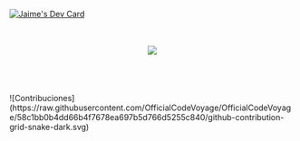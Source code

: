<a href="https://app.daily.dev/ptkares"><img src="https://api.daily.dev/devcards/v2/wJKU51hEpm4WLOr9uzpnH.png?type=wide&r=eao" width="652" alt="Jaime's Dev Card"/></a>
<br>
<br>
<br>
<p align="center">
  <a href="https://skillicons.dev">
    <img src="https://skillicons.dev/icons?i=cs,dotnet,git,github,java,js,react,kotlin,nodejs,pycharm,py,linux" />
  </a>
</p>
<br>
<br>
<br>
![Contribuciones](https://raw.githubusercontent.com/OfficialCodeVoyage/OfficialCodeVoyage/58c1bb0b4dd66b4f7678ea697b5d766d5255c840/github-contribution-grid-snake-dark.svg)
<!---
PTKares/PTKares is a ✨ special ✨ repository because its `README.md` (this file) appears on your GitHub profile.
You can click the Preview link to take a look at your changes.
--->
